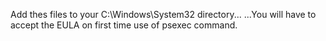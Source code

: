 Add thes files to your C:\Windows\System32 directory...
...You will have to accept the EULA on first time use of psexec command.
